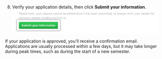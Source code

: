 8. Verify your application details, then click **Submit your information**. ![Submit your information button](/assets/images/help/education/submit-your-information-button.png)

 If your application is approved, you'll receive a confirmation email. Applications are usually processed within a few days, but it may take longer during peak times, such as during the start of a new semester.
